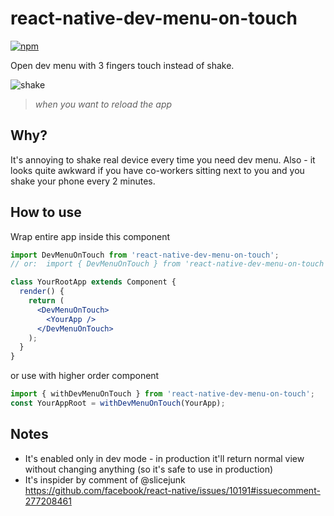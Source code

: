 # react-native-dev-menu-on-touch

[![npm](https://img.shields.io/npm/v/react-native-dev-menu-on-touch.svg)](https://npmjs.com/package/react-native-dev-menu-on-touch)

Open dev menu with 3 fingers touch instead of shake.

![shake](https://media0.giphy.com/media/l41Ywr1TS6nV7GsIE/giphy.gif?cid=3640f6095c46cf8b544775586795984a)

 > *when you want to reload the app*

## Why?

It's annoying to shake real device every time you need dev menu. Also - it looks quite awkward if you have co-workers sitting next to you and you shake your phone every 2 minutes.

## How to use

Wrap entire app inside this component

```jsx
import DevMenuOnTouch from 'react-native-dev-menu-on-touch';
// or:  import { DevMenuOnTouch } from 'react-native-dev-menu-on-touch'

class YourRootApp extends Component {
  render() {
    return (
      <DevMenuOnTouch>
        <YourApp />
      </DevMenuOnTouch>
    );
  }
}
```

or use with higher order component

```jsx
import { withDevMenuOnTouch } from 'react-native-dev-menu-on-touch';
const YourAppRoot = withDevMenuOnTouch(YourApp);
```

## Notes

- It's enabled only in dev mode - in production it'll return normal view without changing anything (so it's safe to use in production)
- It's inspider by comment of @slicejunk https://github.com/facebook/react-native/issues/10191#issuecomment-277208461

